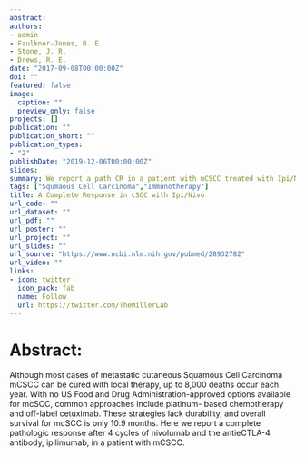 ```yaml
---
abstract: 
authors:
- admin
- Faulkner-Jones, B. E.
- Stone, J. R.
- Drews, R. E.
date: "2017-09-08T00:00:00Z"
doi: ""
featured: false
image:
  caption: ""
  preview_only: false
projects: []
publication: ""
publication_short: ""
publication_types:
- "2"
publishDate: "2019-12-06T00:00:00Z"
slides: 
summary: We report a path CR in a patient with mCSCC treated with Ipi/Nivo
tags: ["Squmaous Cell Carcinoma","Immunotherapy"]
title: A Complete Response in cSCC with Ipi/Nivo
url_code: ""
url_dataset: ""
url_pdf: ""
url_poster: ""
url_project: ""
url_slides: ""
url_source: "https://www.ncbi.nlm.nih.gov/pubmed/28932782"
url_video: ""
links:
- icon: twitter
  icon_pack: fab
  name: Follow
  url: https://twitter.com/TheMillerLab 
---
```


# Abstract:

Although most cases of metastatic cutaneous Squamous Cell Carcinoma mCSCC can be cured with local therapy, up to 8,000 deaths occur each year. With no US Food and Drug Administration-approved options available for mcSCC, common approaches include platinum- based chemotherapy and off-label cetuximab. These strategies lack durability, and overall survival for mcSCC is only 10.9 months. Here we report a complete pathologic response after 4 cycles of nivolumab and the antieCTLA-4 antibody, ipilimumab, in a patient with mCSCC.
